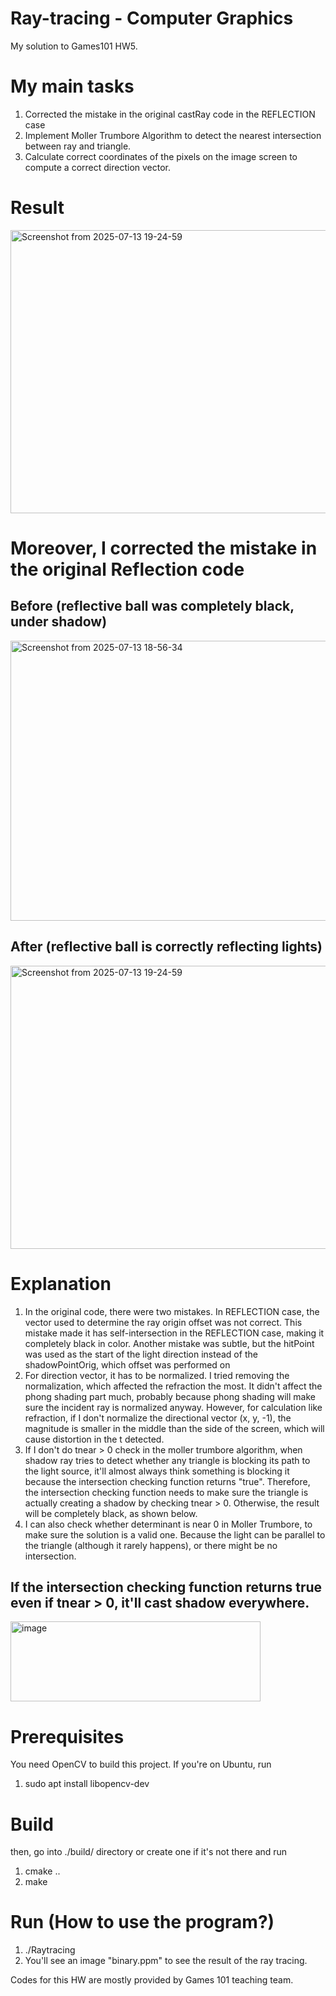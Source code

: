 # Ray-tracing - Computer Graphics
My solution to Games101 HW5. 

# My main tasks
1. Corrected the mistake in the original castRay code in the REFLECTION case
2. Implement Moller Trumbore Algorithm to detect the nearest intersection between ray and triangle.
3. Calculate correct coordinates of the pixels on the image screen to compute a correct direction vector.

# Result
<img width="750" height="453" alt="Screenshot from 2025-07-13 19-24-59" src="https://github.com/user-attachments/assets/96d2ec7b-c094-4c93-b032-c64fdcdf1bc5" />

# Moreover, I corrected the mistake in the original Reflection code
## Before (reflective ball was completely black, under shadow)
<img width="550" height="448" alt="Screenshot from 2025-07-13 18-56-34" src="https://github.com/user-attachments/assets/04fd4ab5-f3b9-4e9d-8355-b6ac5acf72b6" />

## After (reflective ball is correctly reflecting lights)
<img width="750" height="453" alt="Screenshot from 2025-07-13 19-24-59" src="https://github.com/user-attachments/assets/96d2ec7b-c094-4c93-b032-c64fdcdf1bc5" />

# Explanation
1. In the original code, there were two mistakes. In REFLECTION case, the vector used to determine the ray origin offset was not correct. This mistake made it has self-intersection in the REFLECTION case, making it completely black in color. Another mistake was subtle,
   but the hitPoint was used as the start of the light direction instead of the shadowPointOrig, which offset was performed on
3. For direction vector, it has to be normalized. I tried removing the normalization, which affected the refraction the most. It didn't affect the phong shading part much, probably because phong shading will make sure the incident ray is normalized anyway. 
However, for calculation like refraction, if I don't normalize the directional vector (x, y, -1), the magnitude is smaller in the middle than the side of the screen, which will cause distortion in the t detected. 
4. If I don't do tnear > 0 check in the moller trumbore algorithm, when shadow ray tries to detect whether any triangle is blocking its path to the light source, it'll almost always think something is blocking it because the intersection checking function
returns "true". Therefore, the intersection checking function needs to make sure the triangle is actually creating a shadow by checking tnear > 0. Otherwise, the result will be completely black, as shown below.
5. I can also check whether determinant is near 0 in Moller Trumbore, to make sure the solution is a valid one. Because the light can be parallel to the triangle (although it rarely happens), or there might be no intersection.

## If the intersection checking function returns true even if tnear > 0, it'll cast shadow everywhere. 
<img width="400" height="128" alt="image" src="https://github.com/user-attachments/assets/1ac29aba-a54f-49a1-90d1-3d52d7aa7c7e" />

# Prerequisites
You need OpenCV to build this project. 
If you're on Ubuntu, run 
1. sudo apt install libopencv-dev

# Build
then, go into ./build/ directory or create one if it's not there and run
1. cmake ..
2. make

# Run (How to use the program?)
1. ./Raytracing
2. You'll see an image "binary.ppm" to see the result of the ray tracing.

Codes for this HW are mostly provided by Games 101 teaching team. 
